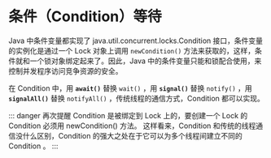 # 条件（Condition）等待

Java 中条件变量都实现了 java.util.concurrent.locks.Condition 接口，条件变量的实例化是通过一个 Lock 对象上调用 `newCondition()` 方法来获取的，这样，条件就和一个锁对象绑定起来了。因此，Java 中的条件变量只能和锁配合使用，来控制并发程序访问竞争资源的安全。

在 Condition 中，用 **`await()`** 替换 `wait()` ，用 **`signal()`** 替换 `notify()` ，用 **`signalAll()`** 替换 `notifyAll()` ，传统线程的通信方式，Condition 都可以实现。

::: danger 再次提醒
Condition 是被绑定到 Lock 上的，要创建一个 Lock 的 Condition 必须用 newCondition() 方法。 这样看来，Condition 和传统的线程通信没什么区别，Condition 的强大之处在于它可以为多个线程间建立不同的 Condition 。
:::

